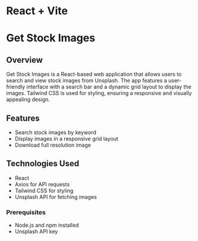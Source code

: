 # React + Vite

# Get Stock Images 

## Overview

Get Stock Images is a React-based web application that allows users to search and view stock images from Unsplash. The app features a user-friendly interface with a search bar and a dynamic grid layout to display the images. Tailwind CSS is used for styling, ensuring a responsive and visually appealing design.

## Features

- Search stock images by keyword
- Display images in a responsive grid layout
- Download full resolution image

## Technologies Used

- React
- Axios for API requests
- Tailwind CSS for styling
- Unsplash API for fetching images

### Prerequisites

- Node.js and npm installed
- Unsplash API key
